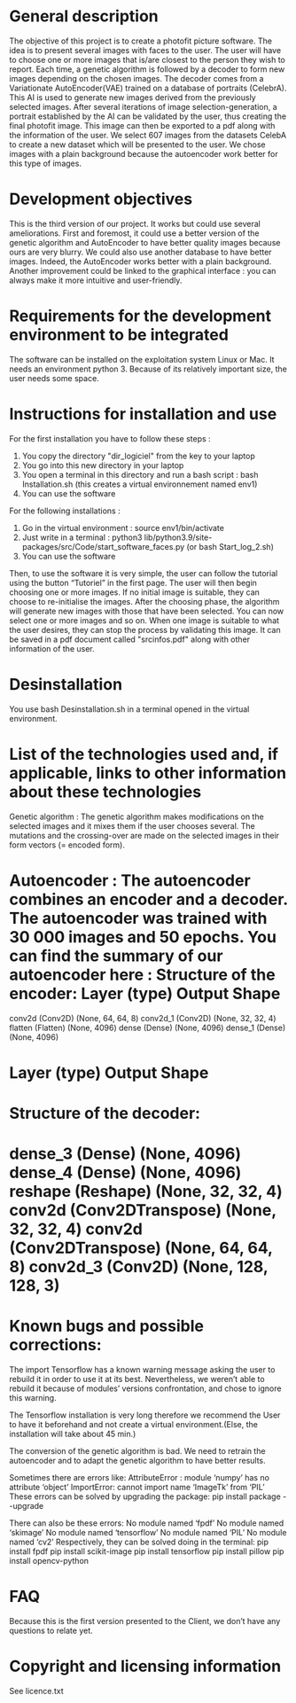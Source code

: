 # General description

The objective of this project is to create a photofit picture software. The idea is to present several images with faces to the user. The user will have to choose one or more images that is/are closest to the person they wish to report. Each time, a genetic algorithm is followed by a decoder to form new images depending on the chosen images. The decoder comes from a Variationate AutoEncoder(VAE) trained on a database of portraits (CelebrA). This AI is used to generate new images derived from the previously selected images. After several iterations of image selection-generation, a portrait established by the AI can be validated by the user, thus creating the final photofit image. This image can then be exported to a pdf along with the information of the user.
We select 607 images from the datasets CelebA to create a new dataset which will be presented to the user. We chose images with a plain background because the autoencoder work better for this type of images.


# Development objectives

This is the third version of our project. It works but could use several ameliorations. First and foremost, it could use a better version of the genetic algorithm and AutoEncoder to have better quality images because ours are very blurry. We could also use another database to have better images. Indeed, the AutoEncoder works better with a plain background. Another improvement could be linked to the graphical interface : you can always make it more intuitive and user-friendly.

# Requirements for the development environment to be integrated

The software can be installed on the exploitation system Linux or Mac. It needs an environment python 3. Because of its relatively important size, the user needs some space.


# Instructions for installation and use

For the first installation you have to follow these steps :
  1. You copy the directory "dir_logiciel" from the key to your laptop
  2. You go into this new directory in your laptop
  3. You open a terminal in this directory and run a bash script : bash Installation.sh (this creates a virtual environnement named env1)
  4. You can use the software

For the following installations :
  1. Go in the virtual environment : source env1/bin/activate
  2. Just write in a terminal : python3 lib/python3.9/site-packages/src/Code/start_software_faces.py (or bash Start_log_2.sh)
  3. You can use the software

 Then, to use the software it is very simple, the user can follow the tutorial using the button “Tutoriel” in the first page. The user will then begin choosing one or more images. If no initial image is suitable, they can choose to re-initialise the images. After the choosing phase, the algorithm will generate new images with those that have been selected. You can now select one or more images and so on. When one image is suitable to what the user desires, they can stop the process by validating this image. It can be saved in a pdf document called "srcinfos.pdf" along with other information of the user.

# Desinstallation

You use bash Desinstallation.sh in a terminal opened in the virtual environment.


# List of the technologies used and, if applicable, links to other information about these technologies

Genetic algorithm : The genetic algorithm makes modifications on the selected images and it mixes them if the user chooses several. The mutations and the crossing-over are made on the selected images in their form vectors (= encoded form).

Autoencoder : The autoencoder combines an encoder and a decoder. The autoencoder was trained with 30 000 images and 50 epochs. You can find the summary of our autoencoder here :
Structure of the encoder:
Layer (type)                Output Shape
=================================================================
 conv2d (Conv2D)             (None, 64, 64, 8)
 conv2d_1 (Conv2D)        (None, 32, 32, 4)
 flatten (Flatten)                (None, 4096)
 dense (Dense)                (None, 4096)
 dense_1 (Dense)            (None, 4096)

 Layer (type)                Output Shape
=================================================================
Structure of the decoder:
=================================================================
dense_3 (Dense)                           (None, 4096)
dense_4 (Dense)                           (None, 4096)
reshape (Reshape)                       (None, 32, 32, 4)
conv2d (Conv2DTranspose)       (None, 32, 32, 4)
 conv2d (Conv2DTranspose)        (None, 64, 64, 8)
 conv2d_3 (Conv2D)                     (None, 128, 128, 3)
=================================================================


# Known bugs and possible corrections:

The import Tensorflow has a known warning message asking the user to rebuild it in order to use it at its best. Nevertheless, we weren’t able to rebuild it because of modules’ versions confrontation, and chose to ignore this warning.

The Tensorflow installation is very long therefore we recommend the User to have it beforehand and not create a virtual environment.(Else, the installation will take about 45 min.)

The conversion of the genetic algorithm is bad. We need to retrain the autoencoder and to adapt the genetic algorithm to have better results.

Sometimes there are errors like:
AttributeError : module ‘numpy’ has no attribute ‘object’
ImportError: cannot import name ‘ImageTk’ from ‘PIL’
These errors can be solved by upgrading the package: pip install package --upgrade

There can also be these errors:
No module named ‘fpdf’
No module named ‘skimage’
No module named ‘tensorflow’
No module named ‘PIL’
No module named ‘cv2’
Respectively, they can be solved doing in the terminal:
pip install fpdf
pip install scikit-image
pip install tensorflow
pip install pillow
pip install opencv-python


# FAQ

Because this is the first version presented to the Client, we don’t have any questions to relate yet.


# Copyright and licensing information

See licence.txt
